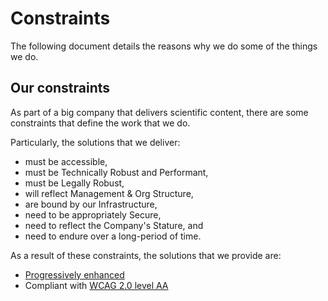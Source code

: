 # Constraints

The following document details the reasons why we do some of the things we do.

## Our constraints

As part of a big company that delivers scientific content, there are some constraints that define the work that we do.

Particularly, the solutions that we deliver:

* must be accessible,
* must be Technically Robust and Performant,
* must be Legally Robust,
* will reflect Management & Org Structure,
* are bound by our Infrastructure,
* need to be appropriately Secure, 
* need to reflect the Company's Stature, and
* need to endure over a long-period of time.

As a result of these constraints, the solutions that we provide are:

* [Progressively enhanced](../practices/house-style.md#progressive-enhancement-and-browser-support)
* Compliant with [WCAG 2.0 level AA](../practices/house-style.md#ccessibility)
